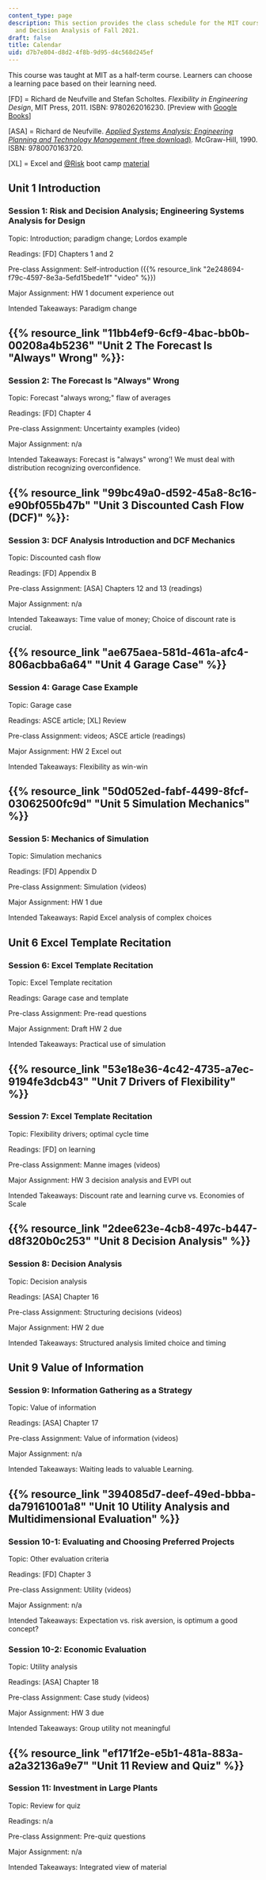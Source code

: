 ```yaml
---
content_type: page
description: This section provides the class schedule for the MIT course IDS.333 Risk
  and Decision Analysis of Fall 2021.
draft: false
title: Calendar
uid: d7b7e804-d8d2-4f8b-9d95-d4c568d245ef
---
```

This course was taught at MIT as a half-term course. Learners can choose a learning pace based on their learning need.

\[FD\] = Richard de Neufville and Stefan Scholtes. *Flexibility in Engineering Design*, MIT Press, 2011. ISBN: 9780262016230. \[Preview with [Google Books](https://www.google.com/books/edition/Flexibility_in_Engineering_Design/pKjnnqilr3EC?hl=en&gbpv=1)\]

\[ASA\] = Richard de Neufville. [*Applied Systems Analysis: Engineering Planning and Technology Management* (free download)](https://web.mit.edu/ardent/www/ASA_Text/asa_Text_index.html)*.* McGraw-Hill, 1990. ISBN: 9780070163720.

\[XL\] = Excel and [@Risk](https://github.com/Risk) boot camp [material](https://web.mit.edu/ardent/www/ROcse_Excel_latest/Excel_Class.html)

## Unit 1 Introduction

### Session 1: Risk and Decision Analysis; Engineering Systems Analysis for Design

Topic: Introduction; paradigm change; Lordos example

Readings: \[FD\] Chapters 1 and 2

Pre-class Assignment: Self-introduction ({{% resource_link "2e248694-f79c-4597-8e3a-5efd15bede1f" "video" %}})

Major Assignment: HW 1 document experience out

Intended Takeaways: Paradigm change

## {{% resource_link "11bb4ef9-6cf9-4bac-bb0b-00208a4b5236" "Unit 2 The Forecast Is \"Always\" Wrong" %}}:

### Session 2: The Forecast Is "Always" Wrong

Topic: Forecast "always wrong;" flaw of averages

Readings: \[FD\] Chapter 4

Pre-class Assignment: Uncertainty examples (video)

Major Assignment: n/a

Intended Takeaways: Forecast is "always" wrong’! We must deal with distribution recognizing overconfidence.

## {{% resource_link "99bc49a0-d592-45a8-8c16-e90bf055b47b" "Unit 3 Discounted Cash Flow (DCF)" %}}:

### Session 3: DCF Analysis Introduction and DCF Mechanics

Topic: Discounted cash flow

Readings: \[FD\] Appendix B

Pre-class Assignment: \[ASA\] Chapters 12 and 13 (readings)

Major Assignment: n/a

Intended Takeaways: Time value of money; Choice of discount rate is crucial.

## {{% resource_link "ae675aea-581d-461a-afc4-806acbba6a64" "Unit 4 Garage Case" %}}

### Session 4: Garage Case Example

Topic: Garage case

Readings: ASCE article; \[XL\] Review

Pre-class Assignment: videos; ASCE article (readings)

Major Assignment: HW 2 Excel out

Intended Takeaways: Flexibility as win-win

## {{% resource_link "50d052ed-fabf-4499-8fcf-03062500fc9d" "Unit 5 Simulation Mechanics" %}}

### Session 5: Mechanics of Simulation

Topic: Simulation mechanics

Readings: \[FD\] Appendix D

Pre-class Assignment: Simulation (videos)

Major Assignment: HW 1 due

Intended Takeaways: Rapid Excel analysis of complex choices

## Unit 6 Excel Template Recitation

### Session 6: Excel Template Recitation

Topic: Excel Template recitation

Readings: Garage case and template

Pre-class Assignment: Pre-read questions

Major Assignment: Draft HW 2 due

Intended Takeaways: Practical use of simulation

## {{% resource_link "53e18e36-4c42-4735-a7ec-9194fe3dcb43" "Unit 7 Drivers of Flexibility" %}}

### Session 7: Excel Template Recitation

Topic: Flexibility drivers; optimal cycle time

Readings: \[FD\] on learning

Pre-class Assignment: Manne images (videos)

Major Assignment: HW 3 decision analysis and EVPI out 

Intended Takeaways: Discount rate and learning curve vs. Economies of Scale

## {{% resource_link "2dee623e-4cb8-497c-b447-d8f320b0c253" "Unit 8 Decision Analysis" %}}

### Session 8: Decision Analysis

Topic: Decision analysis

Readings: \[ASA\] Chapter 16

Pre-class Assignment: Structuring decisions (videos)

Major Assignment: HW 2 due

Intended Takeaways: Structured analysis limited choice and timing

## Unit 9 Value of Information

### Session 9: Information Gathering as a Strategy

Topic: Value of information

Readings: \[ASA\] Chapter 17

Pre-class Assignment: Value of information (videos)

Major Assignment: n/a

Intended Takeaways: Waiting leads to valuable Learning.

## {{% resource_link "394085d7-deef-49ed-bbba-da79161001a8" "Unit 10 Utility Analysis and Multidimensional Evaluation" %}}

### Session 10-1: Evaluating and Choosing Preferred Projects

Topic: Other evaluation criteria

Readings: \[FD\] Chapter 3

Pre-class Assignment: Utility (videos) 

Major Assignment: n/a

Intended Takeaways: Expectation vs. risk aversion, is optimum a good concept?

### Session 10-2: Economic Evaluation 

Topic: Utility analysis

Readings: \[ASA\] Chapter 18

Pre-class Assignment: Case study (videos)

Major Assignment: HW 3 due

Intended Takeaways: Group utility not meaningful

## {{% resource_link "ef171f2e-e5b1-481a-883a-a2a32136a9e7" "Unit 11 Review and Quiz" %}}

### Session 11: Investment in Large Plants

Topic: Review for quiz

Readings: n/a

Pre-class Assignment: Pre-quiz questions

Major Assignment: n/a

Intended Takeaways: Integrated view of material